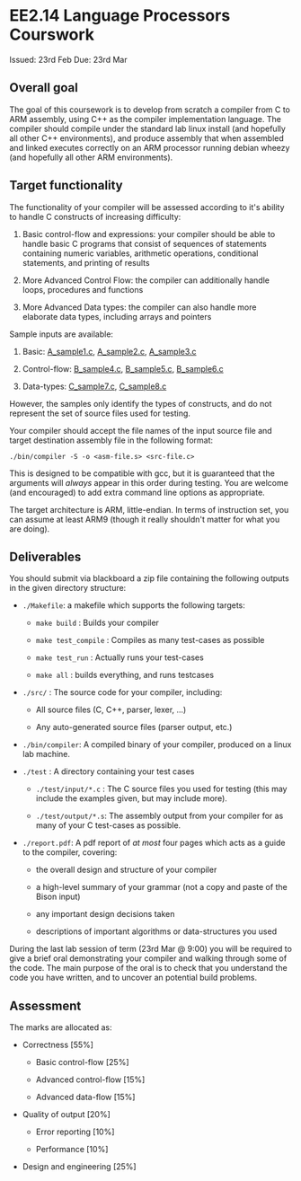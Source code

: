 EE2.14 Language Processors Courswork
====================================

Issued: 23rd Feb
Due:    23rd Mar

Overall goal
------------

The goal of this coursework is to develop
from scratch a compiler from C to ARM assembly,
using C++ as the compiler implementation language.
The compiler should compile under the standard
lab linux install (and hopefully all other C++ environments),
and produce assembly that when assembled and linked
executes correctly on an ARM processor running debian
wheezy (and hopefully all other ARM environments).

Target functionality
--------------------

The functionality of your compiler will be
assessed according to it's ability to handle
C constructs of increasing difficulty:

1. Basic control-flow and expressions: your
   compiler should be able to handle basic C
   programs that consist of sequences of statements
   containing numeric variables, arithmetic operations,
   conditional statements, and printing of results

2. More Advanced Control Flow: the compiler can additionally
   handle loops, procedures and functions

3. More Advanced Data types: the compiler can also handle more
   elaborate data types, including arrays and pointers

Sample inputs are available:

1. Basic: [A_sample1.c](samples/A_sample1.c), [A_sample2.c](samples/A_sample2.c), [A_sample3.c](samples/A_sample3.c)

2. Control-flow: [B_sample4.c](samples/B_sample4.c), [B_sample5.c](samples/B_sample5.c), [B_sample6.c](samples/B_sample6.c)

3. Data-types: [C_sample7.c](samples/C_sample7.c), [C_sample8.c](samples/C_sample8.c)

However, the samples only identify the types of constructs,
and do not represent the set of source files used for testing.

Your compiler should accept the file names of the input
source file and target destination assembly file in the following
format:
```
./bin/compiler -S -o <asm-file.s> <src-file.c>
```
This is designed to be compatible with gcc, but it is
guaranteed that the arguments will _always_ appear in
this order during testing. You are welcome (and encouraged)
to add extra command line options as appropriate.

The target architecture is ARM, little-endian. In terms of
instruction set, you can assume at least ARM9 (though it
really shouldn't matter for what you are doing).

Deliverables
------------

You should submit via blackboard a zip file containing
the following outputs in the given directory structure:

- `./Makefile`: a makefile which supports the following targets:
   
     - `make build` : Builds your compiler
   
     - `make test_compile` : Compiles as many test-cases as possible
     
     - `make test_run` : Actually runs your test-cases
     
     - `make all` : builds everything, and runs testcases     

- `./src/` : The source code for your compiler, including:

  - All source files (C, C++, parser, lexer, ...)
  
  - Any auto-generated source files (parser output, etc.)
  
- `./bin/compiler`: A compiled binary of your compiler, produced on a linux lab machine.
    
- `./test` : A directory containing your test cases

  - `./test/input/*.c` : The C source files you used for testing (this may include
      the examples given, but may include more).

  - `./test/output/*.s`: The assembly output from your compiler
      for as many of your C test-cases as possible.

- `./report.pdf`: A pdf report of _at most_ four pages
  which acts as a guide to the compiler, covering:
  
  - the overall design and structure of your compiler
  
  - a high-level summary of your grammar (not a copy and paste of the Bison input)
  
  - any important design decisions taken
  
  - descriptions of important algorithms or data-structures you used

During the last lab session of term (23rd Mar @ 9:00) you will
be required to give a brief oral demonstrating your compiler
and walking through some of the code. The main purpose of
the oral is to check that you understand the code you have
written, and to uncover an potential build problems.

Assessment
-------------

The marks are allocated as:

- Correctness [55%]

  - Basic control-flow [25%]

  - Advanced control-flow [15%]

  - Advanced data-flow [15%]

- Quality of output [20%]

  - Error reporting [10%]
  
  - Performance [10%]

- Design and engineering [25%]

